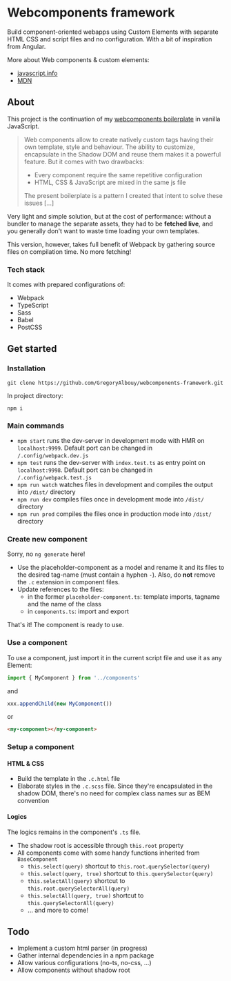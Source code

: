 # Webcomponents framework

Build component-oriented webapps using Custom Elements with separate HTML CSS and script files and no configuration.
With a bit of inspiration from Angular.

More about Web components & custom elements:
* [javascript.info](https://javascript.info/web-components)
* [MDN](https://developer.mozilla.org/fr/docs/Web/Web_Components/Using_custom_elements)

## About

This project is the continuation of my [webcomponents boilerplate](https://github.com/GregoryAlbouy/webcomponents-boilerplate) in vanilla JavaScript.

>Web components allow to create natively custom tags having their own template, style and behaviour. The ability to customize, encapsulate in the Shadow DOM and reuse them makes it a powerful feature.
>But it comes with two drawbacks:
>
> * Every component require the same repetitive configuration
> * HTML, CSS & JavaScript are mixed in the same js file
>
> The present boilerplate is a pattern I created that intent to solve these issues [...]

Very light and simple solution, but at the cost of performance: without a bundler to manage the separate assets, they had to be **fetched live**, and you generally don't want to waste time loading your own templates.

This version, however, takes full benefit of Webpack by gathering source files on compilation time. No more fetching!

### Tech stack

It comes with prepared configurations of:

* Webpack
* TypeScript
* Sass
* Babel
* PostCSS


## Get started

### Installation
```shell
git clone https://github.com/GregoryAlbouy/webcomponents-framework.git
```

In project directory:
```shell
npm i
```

### Main commands

* `npm start` runs the dev-server in development mode with HMR on `localhost:9999`. Default port can be changed in `/.config/webpack.dev.js`
* `npm test` runs the dev-server with `index.test.ts` as entry point on `localhost:9998`. Default port can be changed in `/.config/webpack.test.js`
* `npm run watch` watches files in development and compiles the output into `/dist/` directory
* `npm run dev` compiles files once in development mode into `/dist/` directory
* `npm run prod` compiles the files once in production mode into `/dist/` directory

### Create new component

Sorry, no `ng generate` here!

* Use the placeholder-component as a model and rename it and its files to the desired tag-name (must contain a hyphen `-`). Also, do **not** remove the `.c` extension in component files.
* Update references to the files:
    * in the former `placeholder-component.ts`: template imports, tagname and the name of the class
    * in `components.ts`: import and export
    
That's it! The component is ready to use.

### Use a component

To use a component, just import it in the current script file and use it as any Element:

```typescript
import { MyComponent } from '../components'
```
and
```typescript
xxx.appendChild(new MyComponent())
```
or
```html
<my-component></my-component>
```

### Setup a component

#### HTML & CSS

* Build the template in the `.c.html` file
* Elaborate styles in the `.c.scss` file. Since they're encapsulated in the shadow DOM, there's no need for complex class names sur as BEM convention

#### Logics

The logics remains in the component's `.ts` file.
* The shadow root is accessible through `this.root` property
* All components come with some handy functions inherited from `BaseComponent`
    * `this.select(query)` shortcut to `this.root.querySelector(query)`
    * `this.select(query, true)` shortcut to `this.querySelector(query)`
    * `this.selectAll(query)` shortcut to `this.root.querySelectorAll(query)`
    * `this.selectAll(query, true)` shortcut to `this.querySelectorAll(query)`
    * ... and more to come!


## Todo

* Implement a custom html parser (in progress)
* Gather internal dependencies in a npm package
* Allow various configurations (no-ts, no-css, ...)
* Allow components without shadow root